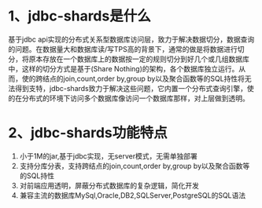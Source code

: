 # 1、jdbc-shards是什么
基于jdbc api实现的分布式关系型数据库访问层，致力于解决数据切分，数据查询的问题。在数据量大和数据库读/写TPS高的背景下，通常的做是将数据进行切分，将原本存放在一个数据库上的数据按一定的规则切分到好几个或几组数据库中，这样的切分方式是基于(Share Nothing)的架构，各个数据库独立运行。从而，使的跨结点的join,count,order by,group by以及聚合函数等的SQL持性将无法得到支特，jdbc-shards致力于解决这些问题，它内置一个分布式查询引擎，使的在分布式的环境下访问多个数据库像访问一个数据库那样，对上层做到透明。

# 2、jdbc-shards功能特点
1. 小于1M的jar,基于jdbc实现，无server模式，无需单独部署
2. 支持分库分表，支持跨结点的join,count,order by,group by以及聚合函数等的SQL持性
3. 对前端应用透明，屏蔽分布式数据库的复杂逻辑，简化开发
4. 兼容主流的数据库MySql,Oracle,DB2,SQLServer,PostgreSQL的SQL语法
